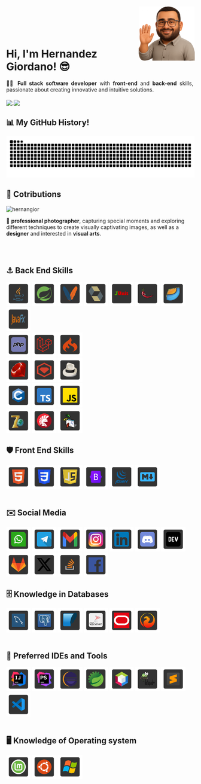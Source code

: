 
<img align="right" width="150px" style="margin-top:-20px" src="https://raw.githubusercontent.com/hernangior/hernangior/refs/heads/master/images/avatar/avatar.png">
</br>
</br>
</br>

# Hi, I'm Hernandez Giordano! 😎

<p align="justify">
👨‍💻 <b>Full stack software developer</b> with <b>front-end</b> and <b>back-end</b> skills, passionate about creating innovative and intuitive solutions.

<br>
<br>

<a href="https://github.com/anuraghazra/convoychat">
  <img height=200 style="max-width: 45%; height: auto;" align="center" src="https://github-readme-stats.vercel.app/api/top-langs/?username=anuraghazra&layout=donut&theme=highcontrast" />
</a>
<a href="https://github.com/anuraghazra/github-readme-stats">
  <img height=200 style="max-width: 45%; height: auto;" align="center" src="https://github-readme-stats.vercel.app/api?username=hernangior&show_icons=true&theme=highcontrast" />
</a>

<br>

## 📊 My GitHub History!

<picture>
  <source media="(prefers-color-scheme: dark)" srcset="https://raw.githubusercontent.com/hernangior/hernangior/output/github-contribution-grid-snake-dark.svg">
  <source media="(prefers-color-scheme: light)" srcset="https://raw.githubusercontent.com/hernangior/hernangior/output/github-contribution-grid-snake.svg">
  <img alt="github contribution grid snake animation" src="https://raw.githubusercontent.com/hernangior/hernangior/output/github-contribution-grid-snake.svg">
</picture>

<br>

## 🎁 Cotributions
<p><img align="center" src="https://github-readme-streak-stats.herokuapp.com/?user=hernangior&" alt="hernangior" /></p>

📸 <b>professional photographer</b>, capturing special moments and exploring different techniques to create visually captivating images, as well as a <b>designer</b> and interested in <b>visual arts</b>.

<br>
<br>

## ⚓ Back End Skills

<div style="width: 100%; overflow: hidden;">
  <a>
    <!-- Java -->
    <img src="https://raw.githubusercontent.com/hernangior/hernangior/master/images/back/java.png" 
      width="65" height="65">
  </a>
  <a>
    <!-- Spring -->
    <img src="https://raw.githubusercontent.com/hernangior/hernangior/master/images/back/spring.png" 
      width="65" height="65">
  </a>
  <a>
    <!-- Maven -->
    <img src="https://raw.githubusercontent.com/hernangior/hernangior/master/images/back/maven.png" 
      width="65" height="65">
  </a>
  <a>
    <!-- Hibernate -->
    <img src="https://raw.githubusercontent.com/hernangior/hernangior/master/images/back/hibernate.png" 
      width="65" height="65">
  </a>
  <a>
    <!-- JUnit -->
    <img src="https://raw.githubusercontent.com/hernangior/hernangior/master/images/back/junit.png" 
      width="65" height="65">
  </a>
  <a>
    <!-- Lombok -->
    <img src="https://raw.githubusercontent.com/hernangior/hernangior/master/images/back/lombok.png" 
      width="65" height="65">
  </a>
    <a>
    <!-- JSF -->
    <img src="https://raw.githubusercontent.com/hernangior/hernangior/master/images/back/jsf.png" 
      width="65" height="65">
  </a>
  <a>
    <!-- Java FX -->
    <img src="https://raw.githubusercontent.com/hernangior/hernangior/master/images/back/javafx.png" 
      width="65" height="65">
  </a>
</div>

<div style="width: 100%; overflow: hidden;">
  <a>
    <!-- Php -->
    <img src="https://raw.githubusercontent.com/hernangior/hernangior/master/images/back/php.png" 
      width="65" height="65">
  </a>
  <a>
    <!-- Laravel -->
    <img src="https://raw.githubusercontent.com/hernangior/hernangior/master/images/back/laravel.png" 
      width="65" height="65">
  </a>
  <a>
    <!-- C.I -->
    <img src="https://raw.githubusercontent.com/hernangior/hernangior/master/images/back/code_ig.png" 
      width="65" height="65">
  </a>
</div>

<div style="width: 100%; overflow: hidden;">
  <a>
    <!-- Ruby -->
    <img src="https://raw.githubusercontent.com/hernangior/hernangior/master/images/back/ruby.png" 
      width="65" height="65">
  </a>
  <a>
    <!-- Ruby Gems -->
    <img src="https://raw.githubusercontent.com/hernangior/hernangior/master/images/back/rubgems.png" 
      width="65" height="65">
  </a>
  <a>
    <!-- Sinatra -->
    <img src="https://raw.githubusercontent.com/hernangior/hernangior/master/images/back/sinatra.png" 
      width="65" height="65">
  </a>
</div>

<div style="width: 100%; overflow: hidden;">
  <a>
    <!-- C -->
    <img src="https://raw.githubusercontent.com/hernangior/hernangior/master/images/back/c.png" 
      width="65" height="65">
  </a>
  <a>
    <!-- TS -->
    <img src="https://raw.githubusercontent.com/hernangior/hernangior/master/images/back/ts.png" 
      width="65" height="65">
  </a>
  <a>
    <!-- JS -->
    <img src="https://raw.githubusercontent.com/hernangior/hernangior/master/images/back/js.png" 
      width="65" height="65">
  </a>
</div>

<div style="width: 100%; overflow: hidden;">
  <a>
    <!-- Delphi 7 -->
    <img src="https://raw.githubusercontent.com/hernangior/hernangior/master/images/back/delphi7.png" 
      width="65" height="65">
  </a>
  <a>
    <!-- Delphi XE -->
    <img src="https://raw.githubusercontent.com/hernangior/hernangior/master/images/back/delphixe.png" 
      width="65" height="65">
  </a>
  <a>
    <!-- Visual Basic -->
    <img src="https://raw.githubusercontent.com/hernangior/hernangior/master/images/back/visualbasic.png" 
      width="65" height="65">
  </a>
</div>


## 🛡 Front End Skills
<div style="width: 100%; overflow: hidden;">
    <a>
    <!-- HTML5 -->
    <img src="https://raw.githubusercontent.com/hernangior/hernangior/master/images/front/html5.png" 
      width="65" height="65">
  </a>
    <a>
    <!-- CSS3 -->
    <img src="https://raw.githubusercontent.com/hernangior/hernangior/master/images/front/css3.png" 
      width="65" height="65">
  </a>
    <a>
    <!-- JS5 -->
    <img src="https://raw.githubusercontent.com/hernangior/hernangior/master/images/front/js.png" 
      width="65" height="65">
  </a>
    <a>
    <!-- Bootstrap -->
    <img src="https://raw.githubusercontent.com/hernangior/hernangior/master/images/front/bootstrap.png" 
      width="65" height="65">
  </a>
    <a>
    <!-- JQuery -->
    <img src="https://raw.githubusercontent.com/hernangior/hernangior/master/images/front/jquery.png" 
      width="65" height="65">
  </a>
    <a>
    <!-- Markdown -->
    <img src="https://raw.githubusercontent.com/hernangior/hernangior/master/images/front/makdown.png" 
      width="65" height="65">
  </a>
</div>
<br>

## ✉️ Social Media
<div style="width: 100%; overflow: hidden;">
    <a>
    <!-- Whatsapp -->
    <img src="https://raw.githubusercontent.com/hernangior/hernangior/master/images/social/whatsapp.png" 
      width="65" height="65">
  </a>
      <a>
    <!-- Telegram -->
    <img src="https://raw.githubusercontent.com/hernangior/hernangior/master/images/social/telegram.png" 
      width="65" height="65">
  </a>
  <a>
    <!-- Gmail -->
    <img src="https://raw.githubusercontent.com/hernangior/hernangior/master/images/social/gmail.png" 
      width="65" height="65">
  </a>
    <a>
    <!-- Instagram -->
    <img src="https://raw.githubusercontent.com/hernangior/hernangior/master/images/social/instagram.png" 
      width="65" height="65">
  </a>
    <a>
    <!-- Linkedln -->
    <img src="https://raw.githubusercontent.com/hernangior/hernangior/master/images/social/linkedin.png" 
      width="65" height="65">
  </a>
    <a>
    <!-- Discord -->
    <img src="https://raw.githubusercontent.com/hernangior/hernangior/master/images/social/discord.png" 
      width="65" height="65">
  </a>
    <a>
    <!-- Dev.to -->
    <img src="https://raw.githubusercontent.com/hernangior/hernangior/master/images/social/devto.png" 
      width="65" height="65">
  </a>
    <a>
    <!-- GitLab -->
    <img src="https://raw.githubusercontent.com/hernangior/hernangior/master/images/social/gitlab.png" 
      width="65" height="65">
  </a>
    <a>
    <!-- X -->
    <img src="https://raw.githubusercontent.com/hernangior/hernangior/master/images/social/x.png" 
      width="65" height="65">
  </a>
    <a>
    <!-- StackOverflow -->
    <img src="https://raw.githubusercontent.com/hernangior/hernangior/master/images/social/stack.png" 
      width="65" height="65">
  </a>
      <a>
    <!-- Facebook -->
    <img src="https://raw.githubusercontent.com/hernangior/hernangior/master/images/social/facebook.png" 
      width="65" height="65">
  </a>
<br>

## 🗄️ Knowledge in Databases
<div style="width: 100%; overflow: hidden;">
  <a>
    <!-- MySql -->
    <img src="https://raw.githubusercontent.com/hernangior/hernangior/master/images/database/mysql.png" 
      width="65" height="65">
  </a>
  <a>
    <!-- Postgres -->
    <img src="https://raw.githubusercontent.com/hernangior/hernangior/master/images/database/postgres.png" 
      width="65" height="65">
  </a>
  <a>
    <!-- Sqlite -->
    <img src="https://raw.githubusercontent.com/hernangior/hernangior/master/images/database/sqlite.png" 
      width="65" height="65">
  </a>
  <a>
    <!-- SqlServer -->
    <img src="https://raw.githubusercontent.com/hernangior/hernangior/master/images/database/sql_server.png" 
      width="65" height="65">
  </a>
  <a>
    <!-- Oracle -->
    <img src="https://raw.githubusercontent.com/hernangior/hernangior/master/images/database/oracle.png" 
      width="65" height="65">
  </a>
  <a>
    <!-- Firebird -->
    <img src="https://raw.githubusercontent.com/hernangior/hernangior/master/images/database/firebird.png" 
      width="65" height="65">
  </a>
</div>
<br>



## 📝 Preferred IDEs and Tools
 <div style="width: 100%; overflow: hidden;">
  <a>
    <!-- InteliJava -->
    <img src="https://raw.githubusercontent.com/hernangior/hernangior/master/images/ide/java.png" 
      width="65" height="65">
  </a>
  <a>
    <!-- InteliStormn -->
    <img src="https://raw.githubusercontent.com/hernangior/hernangior/master/images/ide/storm.png" 
      width="65" height="65">
  </a> 
  <a>
    <!-- Eclipse -->
    <img src="https://raw.githubusercontent.com/hernangior/hernangior/master/images/ide/eclipse.png" 
      width="65" height="65">
  </a> 
  <a>
    <!-- STS -->
    <img src="https://raw.githubusercontent.com/hernangior/hernangior/master/images/ide/spring_tools.png" 
      width="65" height="65">
  </a> 
  <a>
    <!-- NetBeans -->
    <img src="https://raw.githubusercontent.com/hernangior/hernangior/master/images/ide/netbeans.png" 
      width="65" height="65">
  </a>  
     <a>
    <!-- Notepad++ -->
    <img src="https://raw.githubusercontent.com/hernangior/hernangior/master/images/ide/notepad%2B%2B.png" 
      width="65" height="65">
  </a> 
     <a>
    <!-- Sublime -->
    <img src="https://raw.githubusercontent.com/hernangior/hernangior/master/images/ide/sublime.png" 
      width="65" height="65">
  </a> 
     <a>
    <!-- VSCode -->
    <img src="https://raw.githubusercontent.com/hernangior/hernangior/master/images/ide/vscode.png" 
      width="65" height="65">
  </a> 
 </div>
 <br>
 
## 🖥️ Knowledge of Operating system
 <div style="width: 100%; overflow: hidden;">
  <a>
    <!-- Linux Mint icon -->
    <img src="https://raw.githubusercontent.com/hernangior/hernangior/master/images/system/mint.png" 
      width="65" height="65">
  </a>
  <a>
    <!-- Linux Ubuntu Icon -->
    <img src="https://raw.githubusercontent.com/hernangior/hernangior/master/images/system/ubuntu.png" 
      width="65" height="65">
  </a>
  <a>
    <!-- Windows Icon -->
    <img src="https://raw.githubusercontent.com/hernangior/hernangior/master/images/system/windows.png" 
      width="65" height="65">
  </a>
 </div>



